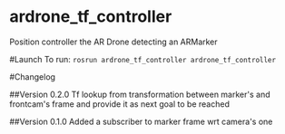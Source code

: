 # ardrone_tf_controller
Position controller the AR Drone detecting an ARMarker

#Launch
To run: `rosrun ardrone_tf_controller ardrone_tf_controller`


#Changelog

##Version 0.2.0
Tf lookup from transformation between marker's and frontcam's frame and provide it as next goal to be reached

##Version 0.1.0
Added a subscriber to marker frame wrt camera's one
